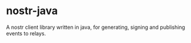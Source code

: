# nostr-java
A nostr client library written in java, for generating, signing and publishing events to relays.
